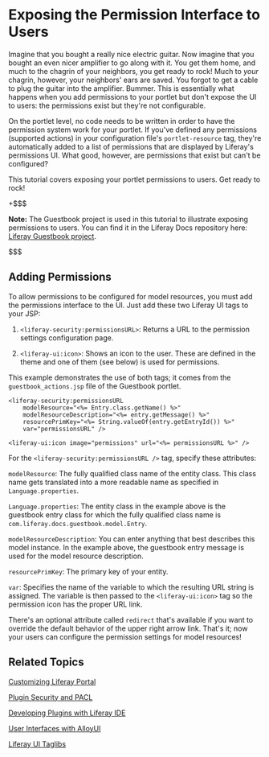 # Exposing the Permission Interface to Users [](id=exposing-the-permission-interface-to-users)

Imagine that you bought a really nice electric guitar. Now imagine that you
bought an even nicer amplifier to go along with it. You get them home, and much
to the chagrin of your neighbors, you get ready to rock! Much to *your*
chagrin, however, your neighbors' ears are saved. You forgot to get a cable to
plug the guitar into the amplifier. Bummer. This is essentially what happens
when you add permissions to your portlet but don't expose the UI to users: the
permissions exist but they're not configurable.

On the portlet level, no code needs to be written in order to have the
permission system work for your portlet. If you've defined any permissions
(supported actions) in your configuration file's `portlet-resource` tag, they're
automatically added to a list of permissions that are displayed by Liferay's
permissions UI. What good, however, are permissions that exist but can't be
configured? 

This tutorial covers exposing your portlet permissions to users. Get ready to 
rock! 

+$$$

**Note:** The Guestbook project is used in this tutorial to illustrate exposing
permissions to users. You can find it in the Liferay Docs repository here:
[Liferay Guestbook project](https://github.com/liferay/liferay-docs/tree/6.2.x/develop/tutorials/code/01-mvc/learning-sdk/portlets/guestbook-portlet).

$$$

## Adding Permissions [](id=adding-permissions)

To allow permissions to be configured for model resources, you must add the
permissions interface to the UI. Just add these two Liferay UI tags to your JSP:

1. `<liferay-security:permissionsURL>`: Returns a URL to the permission settings
   configuration page. 

2. `<liferay-ui:icon>`: Shows an icon to the user. These are defined in the
   theme and one of them (see below) is used for permissions. 

This example demonstrates the use of both tags; it comes from the
`guestbook_actions.jsp` file of the Guestbook portlet. 

    <liferay-security:permissionsURL
        modelResource="<%= Entry.class.getName() %>"
        modelResourceDescription="<%= entry.getMessage() %>"
        resourcePrimKey="<%= String.valueOf(entry.getEntryId()) %>"
        var="permissionsURL" />

    <liferay-ui:icon image="permissions" url="<%= permissionsURL %>" />

For the `<liferay-security:permissionsURL />` tag, specify these attributes: 

`modelResource`: The fully qualified class name of the entity class. This
class name gets translated into a more readable name as specified in
`Language.properties`. 

`Language.properties`: The entity class in the example above is the guestbook
entry class for which the fully qualified class name is
`com.liferay.docs.guestbook.model.Entry`.

`modelResourceDescription`: You can enter anything that best describes this
model instance. In the example above, the guestbook entry message is used for
the model resource description. 

`resourcePrimKey`: The primary key of your entity. 

`var`: Specifies the name of the variable to which the resulting URL string
is assigned. The variable is then passed to the `<liferay-ui:icon>` tag
so the permission icon has the proper URL link.

There's an optional attribute called `redirect` that's available if you want to
override the default behavior of the upper right arrow link. That's it; now your
users can configure the permission settings for model resources!

## Related Topics [](id=related-topics)

[Customizing Liferay Portal](/tutorials/-/knowledge_base/6-2/customizing-liferay-portal)

[Plugin Security and PACL](/tutorials/-/knowledge_base/6-2/plugin-security-and-pacl)

[Developing Plugins with Liferay IDE](/tutorials/-/knowledge_base/6-2/liferay-ide)

[User Interfaces with AlloyUI](/tutorials/-/knowledge_base/6-2/alloyui)

[Liferay UI Taglibs](/tutorials/-/knowledge_base/6-2/liferay-ui-taglibs)
